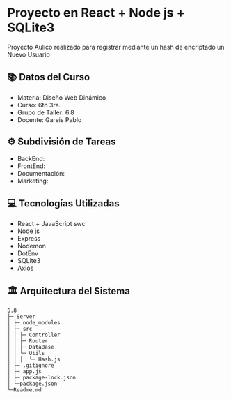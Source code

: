 # Proyecto en React + Node js + SQLite3

Proyecto Aulico realizado para registrar mediante un hash de encriptado un Nuevo Usuario

## 📚 Datos del Curso

- Materia: Diseño Web Dinámico
- Curso: 6to 3ra.
- Grupo de Taller: 6.8
- Docente: Gareis Pablo

## ⚙ Subdivisión de Tareas
- BackEnd:
- FrontEnd:
- Documentación: 
- Marketing: 

## 💻 Tecnologías Utilizadas
- React + JavaScript swc
- Node js
- Express
- Nodemon
- DotEnv
- SQLite3
- Axios

## 🏛 Arquitectura del Sistema
```
6.8
├─ Server
│ ├─ node_modules
│ ├─ src
│ │ ├─ Controller
│ │ ├─ Router
│ │ ├─ DataBase
│ │ └─ Utils
│ │ │  └─ Hash.js
│ ├─ .gitignore
│ ├─ app.js
│ ├─ package-lock.json
│ └─package.json
└─Readme.md
```
